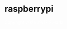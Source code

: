 # raspberrypi

<html lang="ja">
 <head>
  <meta charset="utf-8" />
	 

<style type="text/css">

  p {
color: #fffafa;
font-size: 1.5em;
 }
<!--
 .red {color:#ff0000;}
 .grey {color:#999999;}
 .snow {color:#fffafa;}
 .yellow {color:#ff0000; background:#ffff00;}
 .blue {color:#0000ff;}
 .white {color:#ffffff; blinking;}
 .waku {border:2px dotted #99cc66;
　　　　　　line-height: 200%;
　　　　　　padding: 10px;}
 -->
	
 #preview{
	position: relative;
	border: 3px solid #333;
	background: #444;
	padding: 5px;
	display: none;
	color: #FFF;
	text-align: center;
}

@media	screen and (min-width: 540px),
	screen and (orientation: landscape) {
   p.note { display: none; }
}

#wrap {background:none} /*PC用の背景はオフ*/
body::before {
  content:"";
  display:block;
  position:fixed;
  top:0;
  left:0;
  z-index:-1;
  width:100%;
  height:100vh;
  background:url(https://torokoid.github.io/raspberrypi/20210917_000.JPG) center/cover no-repeat; /*fixedをトル！*/
  -webkit-background-size:cover;/*Android4*/
  }
</style>

<link href="https://cdnjs.cloudflare.com/ajax/libs/lightbox2/2.7.1/css/lightbox.css" rel="stylesheet">
 
</head>
<body>

 <!--
<p class="note">
  モバイル端末をお使いの場合は、画面を横向きにすると
  より見やすくご覧頂けます。
</p>

	
<h1><span class="yellow"><marquee behavior="alternate">!!! ラズパイマガジン 2021年8月号 買い方、OS導入方法、工作基礎 !!!</marquee></span></h1>

<h3><span class="white">該当記事の部分のみスキャンしました。</span></h3>
<a href="20210917_001.JPG" data-lightbox="abc"><img src="20210917_001.JPG" alt="サンプル画像" width="900" /></a>
<a href="20210917_002.JPG" data-lightbox="abc"><img src="20210917_002.JPG" alt="サンプル画像" width="900" /></a>
<a href="20210917_003.JPG" data-lightbox="abc"><img src="20210917_003.JPG" alt="サンプル画像" width="900" /></a>
<a href="20210917_004.JPG" data-lightbox="abc"><img src="20210917_004.JPG" alt="サンプル画像" width="900" /></a>
<a href="20210917_005.JPG" data-lightbox="abc"><img src="20210917_005.JPG" alt="サンプル画像" width="900" /></a>
<a href="20210917_006.JPG" data-lightbox="abc"><img src="20210917_006.JPG" alt="サンプル画像" width="900" /></a>
<a href="20210917_007.JPG" data-lightbox="abc"><img src="20210917_007.JPG" alt="サンプル画像" width="900" /></a>
<a href="20210917_008.JPG" data-lightbox="abc"><img src="20210917_008.JPG" alt="サンプル画像" width="900" /></a>
<a href="20210917_009.JPG" data-lightbox="abc"><img src="20210917_009.JPG" alt="サンプル画像" width="900" /></a>
<a href="20210917_010.JPG" data-lightbox="abc"><img src="20210917_010.JPG" alt="サンプル画像" width="900" /></a>
<a href="20210917_011.JPG" data-lightbox="abc"><img src="20210917_011.JPG" alt="サンプル画像" width="900" /></a>
<a href="20210917_012.JPG" data-lightbox="abc"><img src="20210917_012.JPG" alt="サンプル画像" width="900" /></a>
<a href="20210917_013.JPG" data-lightbox="abc"><img src="20210917_013.JPG" alt="サンプル画像" width="900" /></a>
<a href="20210917_014.JPG" data-lightbox="abc"><img src="20210917_014.JPG" alt="サンプル画像" width="900" /></a>
<a href="20210917_015.JPG" data-lightbox="abc"><img src="20210917_015.JPG" alt="サンプル画像" width="900" /></a>
<a href="20210917_016.JPG" data-lightbox="abc"><img src="20210917_016.JPG" alt="サンプル画像" width="900" /></a>
<a href="20210917_017.JPG" data-lightbox="abc"><img src="20210917_017.JPG" alt="サンプル画像" width="900" /></a>
<a href="20210917_018.JPG" data-lightbox="abc"><img src="20210917_018.JPG" alt="サンプル画像" width="900" /></a>
<a href="20210917_019.JPG" data-lightbox="abc"><img src="20210917_019.JPG" alt="サンプル画像" width="900" /></a>
<a href="20210917_020.JPG" data-lightbox="abc"><img src="20210917_020.JPG" alt="サンプル画像" width="900" /></a>
<a href="20210917_021.JPG" data-lightbox="abc"><img src="20210917_021.JPG" alt="サンプル画像" width="900" /></a>







<br><br><br><br><br><br><br><br><br><br><br><br><br><br><br><br><br><br><br><br><br><br><br><br><br><br><br><br><br><br><br><br><br><br><br><br><br><br><br>

<p align="right"><marquee direction="left" scrollamount="5" width="85%">以上、本HPの展開は本ルーム内限定とされますようお願いします！ (^_^)/~hada</marquee></p>

<script src="https://code.jquery.com/jquery-1.12.4.min.js" type="text/javascript"></script>
<script src="https://cdnjs.cloudflare.com/ajax/libs/lightbox2/2.7.1/js/lightbox.min.js" type="text/javascript"></script>


<br><br>

<script type='text/javascript' src='https://torokoid.github.io/shiba/jquery.js?ver=1.12.4'></script>
<script src="https://torokoid.github.io/shiba/jquery.goup.min.js"></script>
<script src="https://torokoid.github.io/shiba/my.js"></script> 

<!-- フッタ -->
 <footer><span class="white">
 Copyright 2021/09/17 S.Hada
	 </span></footer>
